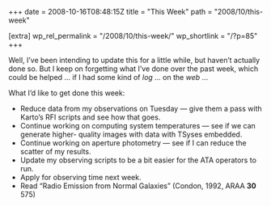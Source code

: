 +++
date = 2008-10-16T08:48:15Z
title = "This Week"
path = "2008/10/this-week"

[extra]
wp_rel_permalink = "/2008/10/this-week/"
wp_shortlink = "/?p=85"
+++

Well, I’ve been intending to update this for a little while, but haven’t
actually done so. But I keep on forgetting what I’ve done over the past week,
which could be helped … if I had some kind of _log_ … on the _web_ …

What I’d like to get done this week:

* Reduce data from my observations on Tuesday — give them a pass with Karto’s
  RFI scripts and see how that goes.
* Continue working on computing system temperatures — see if we can generate
  higher- quality images with data with TSyses embedded. 
* Continue working on aperture photometry — see if I can reduce the scatter of
  my results.
* Update my observing scripts to be a bit easier for the ATA operators to run. 
* Apply for observing time next week.
* Read “Radio Emission from Normal Galaxies” (Condon, 1992, ARAA **30** 575)
